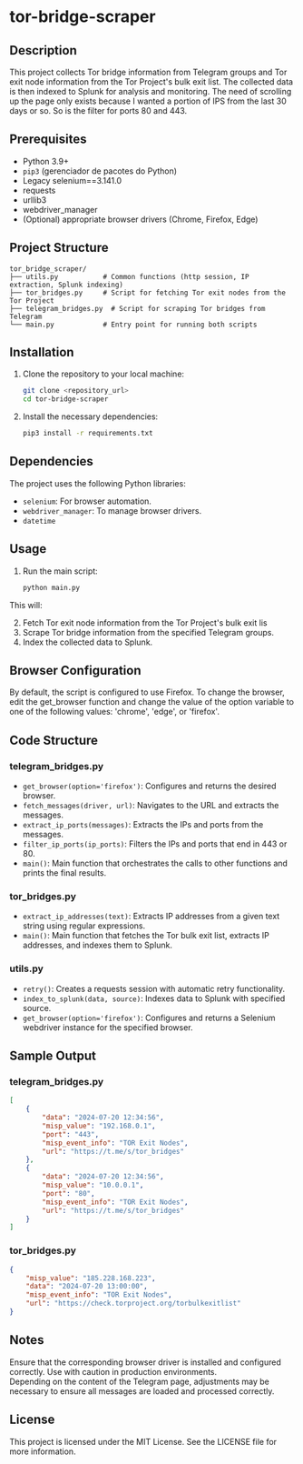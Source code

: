 # tor-bridge-scraper
## Description

This project collects Tor bridge information from Telegram groups and Tor exit node information from the Tor Project's bulk exit list. The collected data is then indexed to Splunk for analysis and monitoring.
The need of scrolling up the page only exists because I wanted a portion of IPS from the last 30 days or so. So is the filter for ports 80 and 443.

## Prerequisites

- Python 3.9+
- `pip3` (gerenciador de pacotes do Python)
- Legacy selenium==3.141.0
- requests
- urllib3
- webdriver_manager
- (Optional) appropriate browser drivers (Chrome, Firefox, Edge)

## Project Structure

```
tor_bridge_scraper/
├── utils.py           # Common functions (http session, IP extraction, Splunk indexing)
├── tor_bridges.py     # Script for fetching Tor exit nodes from the Tor Project
├── telegram_bridges.py  # Script for scraping Tor bridges from Telegram
└── main.py            # Entry point for running both scripts
```

## Installation

1. Clone the repository to your local machine:

    ```bash
    git clone <repository_url>
    cd tor-bridge-scraper
    ```

2. Install the necessary dependencies:

    ```bash
    pip3 install -r requirements.txt
    ```

## Dependencies

The project uses the following Python libraries:

- `selenium`: For browser automation.
- `webdriver_manager`: To manage browser drivers.
- `datetime`

## Usage

1. Run the main script:

    ```bash
    python main.py
    ```
This will: 

2. Fetch Tor exit node information from the Tor Project's bulk exit lis
3. Scrape Tor bridge information from the specified Telegram groups.
4. Index the collected data to Splunk.


## Browser Configuration

By default, the script is configured to use Firefox. To change the browser, edit the get_browser function and change the value of the option variable to one of the following values: 'chrome', 'edge', or 'firefox'.

## Code Structure

### telegram_bridges.py

- `get_browser(option='firefox')`: Configures and returns the desired browser.
- `fetch_messages(driver, url)`: Navigates to the URL and extracts the messages.
- `extract_ip_ports(messages)`: Extracts the IPs and ports from the messages.
- `filter_ip_ports(ip_ports)`: Filters the IPs and ports that end in 443 or 80.
- `main()`: Main function that orchestrates the calls to other functions and prints the final results.

### tor_bridges.py

- `extract_ip_addresses(text)`: Extracts IP addresses from a given text string using regular expressions.
- `main()`: Main function that fetches the Tor bulk exit list, extracts IP addresses, and indexes them to Splunk.

### utils.py

- `retry()`: Creates a requests session with automatic retry functionality.
- `index_to_splunk(data, source)`: Indexes data to Splunk with specified source.
- `get_browser(option='firefox')`: Configures and returns a Selenium webdriver instance for the specified browser.

## Sample Output
### telegram_bridges.py
```json
[
    {
        "data": "2024-07-20 12:34:56",
        "misp_value": "192.168.0.1", 
        "port": "443",
        "misp_event_info": "TOR Exit Nodes",
        "url": "https://t.me/s/tor_bridges"
    },
    {
        "data": "2024-07-20 12:34:56",
        "misp_value": "10.0.0.1",
        "port": "80",
        "misp_event_info": "TOR Exit Nodes",
        "url": "https://t.me/s/tor_bridges" 
    }
]
```

### tor_bridges.py

```json
{
    "misp_value": "185.228.168.223",
    "data": "2024-07-20 13:00:00",
    "misp_event_info": "TOR Exit Nodes",
    "url": "https://check.torproject.org/torbulkexitlist"
}
```

## Notes

Ensure that the corresponding browser driver is installed and configured correctly. Use with caution in production environments.  
Depending on the content of the Telegram page, adjustments may be necessary to ensure all messages are loaded and processed correctly.

## License

This project is licensed under the MIT License. See the LICENSE file for more information.
